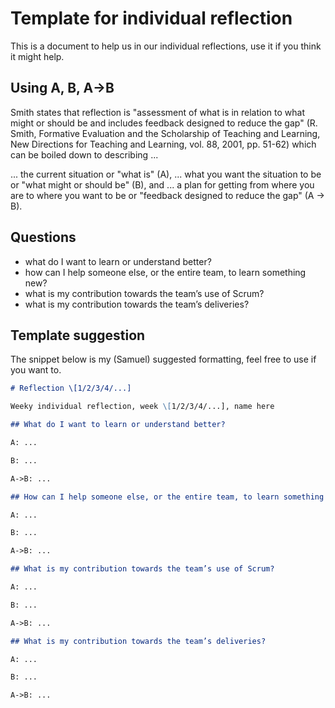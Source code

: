 # Template for individual reflection

This is a document to help us in our individual reflections, use it if you think it might help.

## Using A, B, A->B

Smith states that reflection is "assessment of what is in relation to what might or should be and includes feedback designed to reduce the gap" (R. Smith, Formative Evaluation and the Scholarship of Teaching and Learning, New Directions for Teaching and Learning, vol. 88, 2001, pp. 51-62) which can be boiled down to describing ...

... the current situation or "what is" (A),
... what you want the situation to be or "what might or should be" (B), and
... a plan for getting from where you are to where you want to be or "feedback designed to reduce the gap" (A -> B).

## Questions

- what do I want to learn or understand better?
- how can I help someone else, or the entire team, to learn something new?
- what is my contribution towards the team’s use of Scrum?
- what is my contribution towards the team’s deliveries?

## Template suggestion

The snippet below is my (Samuel) suggested formatting, feel free to use if you want to.

```md
# Reflection \[1/2/3/4/...]

Weeky individual reflection, week \[1/2/3/4/...], name here

## What do I want to learn or understand better?

A: ...

B: ...

A->B: ...

## How can I help someone else, or the entire team, to learn something new?

A: ...

B: ...

A->B: ...

## What is my contribution towards the team’s use of Scrum?

A: ...

B: ...

A->B: ...

## What is my contribution towards the team’s deliveries?

A: ...

B: ...

A->B: ...

```
